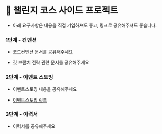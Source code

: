 # 🎯 챌린지 코스 사이드 프로젝트

* 아래 요구사항은 내용을 직접 기입하셔도 좋고, 링크로 공유해주셔도 좋습니다.

### 1단계 - 컨벤션

- 코드컨벤션 문서를 공유해주세요

- 깃 브랜치 전략 관련 문서를 공유해주세요


### 2단계 - 이벤트 스토밍

- 이벤트스토밍 내용을 공유해주세요

- [이벤트스토밍 링크](https://miro.com/welcomeonboard/dkF3dEdrT3ZZNnVMaGNYRk5EMkRnWG43SllJWk1XaElsdHpyZW9CQm9hSXQ2Y2RCWGx0TlhkYVpzaXlTN2NhU3wzNDU4NzY0NTM1ODkxMzE2OTY5fDI=?share_link_id=693762474849)

### 3단계 - 이력서

- 이력서를 공유해주세요 
